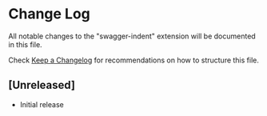 # Change Log

All notable changes to the "swagger-indent" extension will be documented in this file.

Check [Keep a Changelog](http://keepachangelog.com/) for recommendations on how to structure this file.

## [Unreleased]

- Initial release